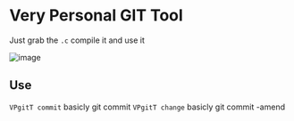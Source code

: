 # Very Personal GIT Tool

Just grab the `.c` compile it and use it

![image](https://github.com/user-attachments/assets/50cc89cd-9d35-41c7-9f3d-f44b2749e19c)

## Use

`VPgitT commit` basicly git commit
`VPgitT change` basicly git commit -amend 
